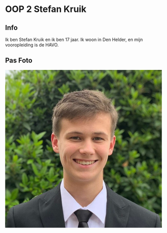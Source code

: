 # OOP 2 Stefan Kruik

## Info

Ik ben Stefan Kruik en ik ben 17 jaar. Ik woon in Den Helder, en mijn vooropleiding is de HAVO.

## Pas Foto

![image.png](./image.png)
